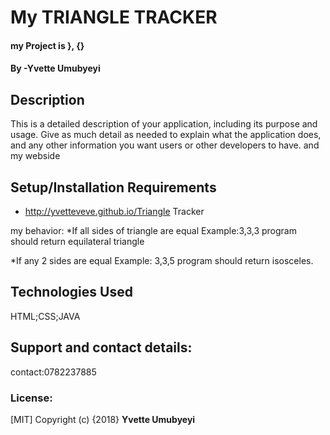 # My TRIANGLE TRACKER
#### my Project is }, {}
#### By **-Yvette Umubyeyi**


## Description
This is a detailed description of your application, including its purpose and usage.  Give as much detail as needed to explain what the application does, and any other information you want users or other developers to have.
and my webside
## Setup/Installation Requirements
* http://yvetteveve.github.io/Triangle Tracker


my behavior:
*If all sides of triangle are equal
Example:3,3,3
program should return equilateral triangle

*If any 2 sides are equal 
Example: 3,3,5
program should return isosceles.


## Technologies Used
HTML;CSS;JAVA
## Support and contact details:
contact:0782237885

### License:
[MIT]
Copyright (c) {2018} **Yvette Umubyeyi**
  
